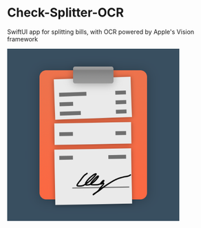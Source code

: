 # Check-Splitter-OCR
SwiftUI app for splitting bills, with OCR powered by Apple's Vision framework

<img src="Splitter/Assets.xcassets/AppIcon.appiconset/check-splitter-icon.png" alt="app icon" width="400"/>
